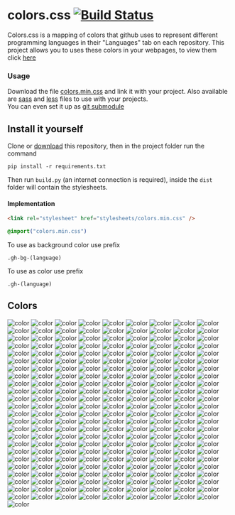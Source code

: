 # colors.css [![Build Status](https://travis-ci.org/GOGO98901/colors.css.svg?branch=master)](https://travis-ci.org/GOGO98901/colors.css)

Colors.css is a mapping of colors that github uses to represent different programming languages in their "Languages" tab on each repository. This project allows you to uses these colors in your webpages, to view them click [here](#colors)

### Usage

Download the file [colors.min.css](dist/colors.min.css) and link it with your project. Also available are [sass](dist/colors.scss) and [less](dist/colors.less) files to use with your projects.<br>
You can even set it up as [git submodule](https://git-scm.com/book/en/v2/Git-Tools-Submodules)

## Install it yourself

Clone or [download](https://github.com/GOGO98901/colors.css/archive/master.zip) this repository, then in the project folder run the command
```base
pip install -r requirements.txt
```
Then run `build.py` (an internet connection is required), inside the `dist` folder will contain the stylesheets.

#### Implementation

```html
<link rel="stylesheet" href="stylesheets/colors.min.css" />
```
```css
@import("colors.min.css")
```
To use as background color use prefix
```
.gh-bg-(language)
```
To use as color use prefix
```
.gh-(language)
```

## Colors
![color](http://www.placehold.it/150/814CCC/ffffff?text=1C+Enterprise)
![color](http://www.placehold.it/150/E8274B/ffffff?text=ABAP)
![color](http://www.placehold.it/150/B9D9FF/ffffff?text=AGS+Script)
![color](http://www.placehold.it/150/E6EFBB/ffffff?text=AMPL)
![color](http://www.placehold.it/150/9DC3FF/ffffff?text=ANTLR)
![color](http://www.placehold.it/150/2ACCA8/ffffff?text=API+Blueprint)
![color](http://www.placehold.it/150/5A8164/ffffff?text=APL)
![color](http://www.placehold.it/150/6a40fd/ffffff?text=ASP)
![color](http://www.placehold.it/150/1ac620/ffffff?text=ATS)
![color](http://www.placehold.it/150/882B0F/ffffff?text=ActionScript)
![color](http://www.placehold.it/150/02f88c/ffffff?text=Ada)
![color](http://www.placehold.it/150/315665/ffffff?text=Agda)
![color](http://www.placehold.it/150/64C800/ffffff?text=Alloy)
![color](http://www.placehold.it/150/101F1F/ffffff?text=AppleScript)
![color](http://www.placehold.it/150/aa2afe/ffffff?text=Arc)
![color](http://www.placehold.it/150/bd79d1/ffffff?text=Arduino)
![color](http://www.placehold.it/150/a957b0/ffffff?text=AspectJ)
![color](http://www.placehold.it/150/6E4C13/ffffff?text=Assembly)
![color](http://www.placehold.it/150/6594b9/ffffff?text=AutoHotkey)
![color](http://www.placehold.it/150/1C3552/ffffff?text=AutoIt)
![color](http://www.placehold.it/150/C1F12E/ffffff?text=Batchfile)
![color](http://www.placehold.it/150/cd6400/ffffff?text=BlitzMax)
![color](http://www.placehold.it/150/d4bec1/ffffff?text=Boo)
![color](http://www.placehold.it/150/2F2530/ffffff?text=Brainfuck)
![color](http://www.placehold.it/150/555555/ffffff?text=C)
![color](http://www.placehold.it/150/178600/ffffff?text=C+Sharp)
![color](http://www.placehold.it/150/563d7c/ffffff?text=CSS)
![color](http://www.placehold.it/150/8dc63f/ffffff?text=Chapel)
![color](http://www.placehold.it/150/ccccff/ffffff?text=Cirru)
![color](http://www.placehold.it/150/db901e/ffffff?text=Clarion)
![color](http://www.placehold.it/150/3F85AF/ffffff?text=Clean)
![color](http://www.placehold.it/150/E4E6F3/ffffff?text=Click)
![color](http://www.placehold.it/150/db5855/ffffff?text=Clojure)
![color](http://www.placehold.it/150/244776/ffffff?text=CoffeeScript)
![color](http://www.placehold.it/150/ed2cd6/ffffff?text=ColdFusion)
![color](http://www.placehold.it/150/3fb68b/ffffff?text=Common+Lisp)
![color](http://www.placehold.it/150/B0CE4E/ffffff?text=Component+Pascal)
![color](http://www.placehold.it/150/776791/ffffff?text=Crystal)
![color](http://www.placehold.it/150/3A4E3A/ffffff?text=Cuda)
![color](http://www.placehold.it/150/ba595e/ffffff?text=D)
![color](http://www.placehold.it/150/447265/ffffff?text=DM)
![color](http://www.placehold.it/150/00B4AB/ffffff?text=Dart)
![color](http://www.placehold.it/150/cca760/ffffff?text=Dogescript)
![color](http://www.placehold.it/150/6c616e/ffffff?text=Dylan)
![color](http://www.placehold.it/150/ccce35/ffffff?text=E)
![color](http://www.placehold.it/150/8a1267/ffffff?text=ECL)
![color](http://www.placehold.it/150/a78649/ffffff?text=EQ)
![color](http://www.placehold.it/150/814C05/ffffff?text=Eagle)
![color](http://www.placehold.it/150/946d57/ffffff?text=Eiffel)
![color](http://www.placehold.it/150/6e4a7e/ffffff?text=Elixir)
![color](http://www.placehold.it/150/60B5CC/ffffff?text=Elm)
![color](http://www.placehold.it/150/c065db/ffffff?text=Emacs+Lisp)
![color](http://www.placehold.it/150/FFF4F3/ffffff?text=EmberScript)
![color](http://www.placehold.it/150/B83998/ffffff?text=Erlang)
![color](http://www.placehold.it/150/b845fc/ffffff?text=F+Sharp)
![color](http://www.placehold.it/150/88ccff/ffffff?text=FLUX)
![color](http://www.placehold.it/150/636746/ffffff?text=Factor)
![color](http://www.placehold.it/150/7b9db4/ffffff?text=Fancy)
![color](http://www.placehold.it/150/14253c/ffffff?text=Fantom)
![color](http://www.placehold.it/150/341708/ffffff?text=Forth)
![color](http://www.placehold.it/150/4d41b1/ffffff?text=Fortran)
![color](http://www.placehold.it/150/0050b2/ffffff?text=FreeMarker)
![color](http://www.placehold.it/150/00cafe/ffffff?text=Frege)
![color](http://www.placehold.it/150/8fb200/ffffff?text=Game+Maker+Language)
![color](http://www.placehold.it/150/fb855d/ffffff?text=Genie)
![color](http://www.placehold.it/150/5B2063/ffffff?text=Gherkin)
![color](http://www.placehold.it/150/e4cc98/ffffff?text=Glyph)
![color](http://www.placehold.it/150/f0a9f0/ffffff?text=Gnuplot)
![color](http://www.placehold.it/150/375eab/ffffff?text=Go)
![color](http://www.placehold.it/150/88562A/ffffff?text=Golo)
![color](http://www.placehold.it/150/82937f/ffffff?text=Gosu)
![color](http://www.placehold.it/150/79aa7a/ffffff?text=Grammatical+Framework)
![color](http://www.placehold.it/150/e69f56/ffffff?text=Groovy)
![color](http://www.placehold.it/150/e34c26/ffffff?text=HTML)
![color](http://www.placehold.it/150/878787/ffffff?text=Hack)
![color](http://www.placehold.it/150/0e60e3/ffffff?text=Harbour)
![color](http://www.placehold.it/150/5e5086/ffffff?text=Haskell)
![color](http://www.placehold.it/150/df7900/ffffff?text=Haxe)
![color](http://www.placehold.it/150/7790B2/ffffff?text=Hy)
![color](http://www.placehold.it/150/a3522f/ffffff?text=IDL)
![color](http://www.placehold.it/150/a9188d/ffffff?text=Io)
![color](http://www.placehold.it/150/078193/ffffff?text=Ioke)
![color](http://www.placehold.it/150/FEFE00/ffffff?text=Isabelle)
![color](http://www.placehold.it/150/9EEDFF/ffffff?text=J)
![color](http://www.placehold.it/150/40d47e/ffffff?text=JSONiq)
![color](http://www.placehold.it/150/b07219/ffffff?text=Java)
![color](http://www.placehold.it/150/f1e05a/ffffff?text=JavaScript)
![color](http://www.placehold.it/150/843179/ffffff?text=Jolie)
![color](http://www.placehold.it/150/a270ba/ffffff?text=Julia)
![color](http://www.placehold.it/150/DA5B0B/ffffff?text=Jupyter+Notebook)
![color](http://www.placehold.it/150/28431f/ffffff?text=KRL)
![color](http://www.placehold.it/150/F18E33/ffffff?text=Kotlin)
![color](http://www.placehold.it/150/185619/ffffff?text=LLVM)
![color](http://www.placehold.it/150/cc9900/ffffff?text=LOLCODE)
![color](http://www.placehold.it/150/3d9970/ffffff?text=LSL)
![color](http://www.placehold.it/150/999999/ffffff?text=Lasso)
![color](http://www.placehold.it/150/DBCA00/ffffff?text=Lex)
![color](http://www.placehold.it/150/499886/ffffff?text=LiveScript)
![color](http://www.placehold.it/150/652B81/ffffff?text=LookML)
![color](http://www.placehold.it/150/000080/ffffff?text=Lua)
![color](http://www.placehold.it/150/00a6a6/ffffff?text=MAXScript)
![color](http://www.placehold.it/150/62A8D6/ffffff?text=MQL4)
![color](http://www.placehold.it/150/4A76B8/ffffff?text=MQL5)
![color](http://www.placehold.it/150/b7e1f4/ffffff?text=MTML)
![color](http://www.placehold.it/150/427819/ffffff?text=Makefile)
![color](http://www.placehold.it/150/f97732/ffffff?text=Mask)
![color](http://www.placehold.it/150/bb92ac/ffffff?text=Matlab)
![color](http://www.placehold.it/150/c4a79c/ffffff?text=Max)
![color](http://www.placehold.it/150/ff2b2b/ffffff?text=Mercury)
![color](http://www.placehold.it/150/007800/ffffff?text=Meson)
![color](http://www.placehold.it/150/8f14e9/ffffff?text=Metal)
![color](http://www.placehold.it/150/c7a938/ffffff?text=Mirah)
![color](http://www.placehold.it/150/28431f/ffffff?text=NCL)
![color](http://www.placehold.it/150/3d3c6e/ffffff?text=Nemerle)
![color](http://www.placehold.it/150/0aa0ff/ffffff?text=NetLinx)
![color](http://www.placehold.it/150/747faa/ffffff?text=NetLinx-ERB)
![color](http://www.placehold.it/150/ff6375/ffffff?text=NetLogo)
![color](http://www.placehold.it/150/87AED7/ffffff?text=NewLisp)
![color](http://www.placehold.it/150/9469E9/ffffff?text=Nginx)
![color](http://www.placehold.it/150/37775b/ffffff?text=Nim)
![color](http://www.placehold.it/150/009917/ffffff?text=Nit)
![color](http://www.placehold.it/150/7e7eff/ffffff?text=Nix)
![color](http://www.placehold.it/150/c9df40/ffffff?text=Nu)
![color](http://www.placehold.it/150/3be133/ffffff?text=OCaml)
![color](http://www.placehold.it/150/438eff/ffffff?text=Objective-C)
![color](http://www.placehold.it/150/6866fb/ffffff?text=Objective-Cpp)
![color](http://www.placehold.it/150/ff0c5a/ffffff?text=Objective-J)
![color](http://www.placehold.it/150/cabbff/ffffff?text=Omgrofl)
![color](http://www.placehold.it/150/f7ede0/ffffff?text=Opal)
![color](http://www.placehold.it/150/cdd0e3/ffffff?text=Oxygene)
![color](http://www.placehold.it/150/fab738/ffffff?text=Oz)
![color](http://www.placehold.it/150/7055b5/ffffff?text=P4)
![color](http://www.placehold.it/150/dbb284/ffffff?text=PAWN)
![color](http://www.placehold.it/150/4F5D95/ffffff?text=PHP)
![color](http://www.placehold.it/150/dad8d8/ffffff?text=PLSQL)
![color](http://www.placehold.it/150/cc0000/ffffff?text=Pan)
![color](http://www.placehold.it/150/6600cc/ffffff?text=Papyrus)
![color](http://www.placehold.it/150/f3ca0a/ffffff?text=Parrot)
![color](http://www.placehold.it/150/E3F171/ffffff?text=Pascal)
![color](http://www.placehold.it/150/C76F5B/ffffff?text=Pep8)
![color](http://www.placehold.it/150/0298c3/ffffff?text=Perl)
![color](http://www.placehold.it/150/0000fb/ffffff?text=Perl+6)
![color](http://www.placehold.it/150/fcd7de/ffffff?text=PigLatin)
![color](http://www.placehold.it/150/005390/ffffff?text=Pike)
![color](http://www.placehold.it/150/d80074/ffffff?text=PogoScript)
![color](http://www.placehold.it/150/da291c/ffffff?text=PostScript)
![color](http://www.placehold.it/150/8f0f8d/ffffff?text=PowerBuilder)
![color](http://www.placehold.it/150/012456/ffffff?text=PowerShell)
![color](http://www.placehold.it/150/0096D8/ffffff?text=Processing)
![color](http://www.placehold.it/150/74283c/ffffff?text=Prolog)
![color](http://www.placehold.it/150/7fa2a7/ffffff?text=Propeller+Spin)
![color](http://www.placehold.it/150/302B6D/ffffff?text=Puppet)
![color](http://www.placehold.it/150/91de79/ffffff?text=Pure+Data)
![color](http://www.placehold.it/150/5a6986/ffffff?text=PureBasic)
![color](http://www.placehold.it/150/1D222D/ffffff?text=PureScript)
![color](http://www.placehold.it/150/3572A5/ffffff?text=Python)
![color](http://www.placehold.it/150/44a51c/ffffff?text=QML)
![color](http://www.placehold.it/150/198CE7/ffffff?text=R)
![color](http://www.placehold.it/150/77d9fb/ffffff?text=RAML)
![color](http://www.placehold.it/150/665a4e/ffffff?text=RUNOFF)
![color](http://www.placehold.it/150/22228f/ffffff?text=Racket)
![color](http://www.placehold.it/150/9d5200/ffffff?text=Ragel)
![color](http://www.placehold.it/150/fffaa0/ffffff?text=Rascal)
![color](http://www.placehold.it/150/358a5b/ffffff?text=Rebol)
![color](http://www.placehold.it/150/f50000/ffffff?text=Red)
![color](http://www.placehold.it/150/ff7f7f/ffffff?text=RenPy)
![color](http://www.placehold.it/150/0e60e3/ffffff?text=Ring)
![color](http://www.placehold.it/150/ecdebe/ffffff?text=Roff)
![color](http://www.placehold.it/150/cc0088/ffffff?text=Rouge)
![color](http://www.placehold.it/150/701516/ffffff?text=Ruby)
![color](http://www.placehold.it/150/dea584/ffffff?text=Rust)
![color](http://www.placehold.it/150/B34936/ffffff?text=SAS)
![color](http://www.placehold.it/150/3F3F3F/ffffff?text=SQF)
![color](http://www.placehold.it/150/348a34/ffffff?text=SRecode+Template)
![color](http://www.placehold.it/150/646464/ffffff?text=SaltStack)
![color](http://www.placehold.it/150/c22d40/ffffff?text=Scala)
![color](http://www.placehold.it/150/1e4aec/ffffff?text=Scheme)
![color](http://www.placehold.it/150/0579aa/ffffff?text=Self)
![color](http://www.placehold.it/150/89e051/ffffff?text=Shell)
![color](http://www.placehold.it/150/120F14/ffffff?text=Shen)
![color](http://www.placehold.it/150/007eff/ffffff?text=Slash)
![color](http://www.placehold.it/150/596706/ffffff?text=Smalltalk)
![color](http://www.placehold.it/150/5c7611/ffffff?text=SourcePawn)
![color](http://www.placehold.it/150/800000/ffffff?text=Squirrel)
![color](http://www.placehold.it/150/b2011d/ffffff?text=Stan)
![color](http://www.placehold.it/150/dc566d/ffffff?text=Standard+ML)
![color](http://www.placehold.it/150/46390b/ffffff?text=SuperCollider)
![color](http://www.placehold.it/150/ffac45/ffffff?text=Swift)
![color](http://www.placehold.it/150/DAE1C2/ffffff?text=SystemVerilog)
![color](http://www.placehold.it/150/A0AA87/ffffff?text=TI+Program)
![color](http://www.placehold.it/150/e4cc98/ffffff?text=Tcl)
![color](http://www.placehold.it/150/3D6117/ffffff?text=TeX)
![color](http://www.placehold.it/150/00004c/ffffff?text=Terra)
![color](http://www.placehold.it/150/cf142b/ffffff?text=Turing)
![color](http://www.placehold.it/150/2b7489/ffffff?text=TypeScript)
![color](http://www.placehold.it/150/a54c4d/ffffff?text=UnrealScript)
![color](http://www.placehold.it/150/adb2cb/ffffff?text=VHDL)
![color](http://www.placehold.it/150/fbe5cd/ffffff?text=Vala)
![color](http://www.placehold.it/150/b2b7f8/ffffff?text=Verilog)
![color](http://www.placehold.it/150/199f4b/ffffff?text=Vim+script)
![color](http://www.placehold.it/150/945db7/ffffff?text=Visual+Basic)
![color](http://www.placehold.it/150/1F1F1F/ffffff?text=Volt)
![color](http://www.placehold.it/150/2c3e50/ffffff?text=Vue)
![color](http://www.placehold.it/150/9cc9dd/ffffff?text=Web+Ontology+Language)
![color](http://www.placehold.it/150/04133b/ffffff?text=WebAssembly)
![color](http://www.placehold.it/150/4B6BEF/ffffff?text=X10)
![color](http://www.placehold.it/150/99DA07/ffffff?text=XC)
![color](http://www.placehold.it/150/5232e7/ffffff?text=XQuery)
![color](http://www.placehold.it/150/EB8CEB/ffffff?text=XSLT)
![color](http://www.placehold.it/150/4B6C4B/ffffff?text=Yacc)
![color](http://www.placehold.it/150/118f9e/ffffff?text=Zephir)
![color](http://www.placehold.it/150/f34b7d/ffffff?text=cpp)
![color](http://www.placehold.it/150/913960/ffffff?text=eC)
![color](http://www.placehold.it/150/94B0C7/ffffff?text=nesC)
![color](http://www.placehold.it/150/b0b77e/ffffff?text=ooc)
![color](http://www.placehold.it/150/7582D1/ffffff?text=wisp)
![color](http://www.placehold.it/150/403a40/ffffff?text=xBase)
